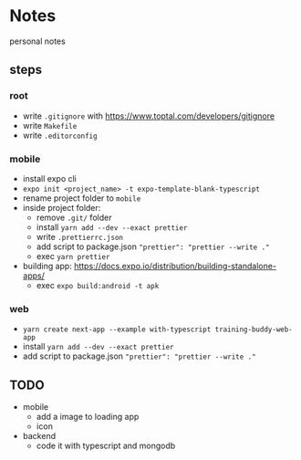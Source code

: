 # Notes

personal notes

## steps

### root

- write `.gitignore` with https://www.toptal.com/developers/gitignore
- write `Makefile`
- write `.editorconfig`

### mobile

- install expo cli
- `expo init <project_name> -t expo-template-blank-typescript`
- rename project folder to `mobile`
- inside project folder:
  - remove `.git/` folder
  - install `yarn add --dev --exact prettier`
  - write `.prettierrc.json`
  - add script to package.json `"prettier": "prettier --write ."`
  - exec `yarn prettier`
- building app: https://docs.expo.io/distribution/building-standalone-apps/
  - exec `expo build:android -t apk`

### web

- `yarn create next-app --example with-typescript training-buddy-web-app`
- install `yarn add --dev --exact prettier`
- add script to package.json `"prettier": "prettier --write ."`

## TODO

- mobile
  - add a image to loading app
  - icon
- backend
  - code it with typescript and mongodb
